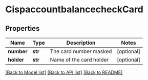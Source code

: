 # CispaccountbalancecheckCard

## Properties
Name | Type | Description | Notes
------------ | ------------- | ------------- | -------------
**number** | **str** | The card number masked | [optional] 
**holder** | **str** | Name of the card holder | [optional] 

[[Back to Model list]](../README.md#documentation-for-models) [[Back to API list]](../README.md#documentation-for-api-endpoints) [[Back to README]](../README.md)


